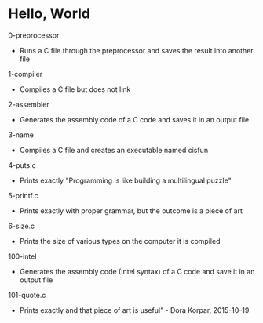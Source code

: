 # Hello, World

0-preprocessor
 * Runs a C file through the preprocessor and saves the result into another file

1-compiler
 * Compiles a C file but does not link

2-assembler
 * Generates the assembly code of a C code and saves it in an output file

3-name
 * Compiles a C file and creates an executable named cisfun

4-puts.c
 * Prints exactly "Programming is like building a multilingual puzzle"

5-printf.c
 * Prints exactly with proper grammar, but the outcome is a piece of art

6-size.c
 * Prints the size of various types on the computer it is compiled

100-intel
 * Generates the assembly code (Intel syntax) of a C code and save it in an output file

101-quote.c
 * Prints exactly and that piece of art is useful" - Dora Korpar, 2015-10-19

